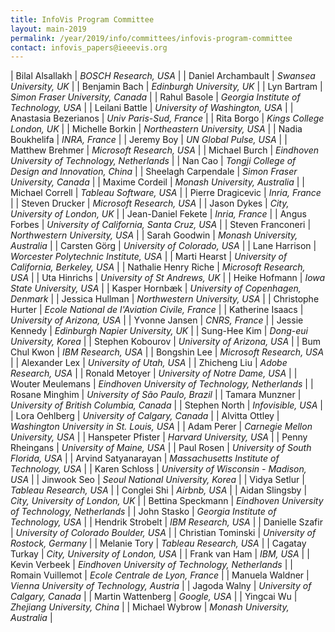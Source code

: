 ```yaml
---
title: InfoVis Program Committee
layout: main-2019
permalink: /year/2019/info/committees/infovis-program-committee
contact: infovis_papers@ieeevis.org
---
```

| Bilal Alsallakh | *BOSCH Research, USA* |
| Daniel Archambault | *Swansea University, UK* |
| Benjamin Bach | *Edinburgh University, UK* |
| Lyn Bartram | *Simon Fraser University, Canada* |
| Rahul Basole | *Georgia Institute of Technology, USA* |
| Leilani Battle | *University of Washington, USA* |
| Anastasia Bezerianos | *Univ Paris-Sud, France* |
| Rita Borgo | *Kings College London, UK* |
| Michelle Borkin | *Northeastern University, USA* |
| Nadia Boukhelifa | *INRA, France* |
| Jeremy Boy | *UN Global Pulse, USA* |
| Matthew Brehmer | *Microsoft Research, USA* |
| Michael Burch | *Eindhoven University of Technology, Netherlands* |
| Nan Cao | *Tongji College of Design and Innovation, China* |
| Sheelagh Carpendale | *Simon Fraser University, Canada* |
| Maxime Cordeil | *Monash University, Australia* |
| Michael Correll | *Tableau Software, USA* |
| Pierre Dragicevic | *Inria, France* |
| Steven Drucker | *Microsoft Research, USA* |
| Jason Dykes | *City, University of London, UK* |
| Jean-Daniel Fekete | *Inria, France* |
| Angus Forbes | *University of California, Santa Cruz, USA* |
| Steven Franconeri | *Northwestern University, USA* |
| Sarah Goodwin | *Monash University, Australia* |
| Carsten Görg | *University of Colorado, USA* |
| Lane Harrison | *Worcester Polytechnic Institute, USA* |
| Marti Hearst | *University of California, Berkeley, USA* |
| Nathalie Henry Riche | *Microsoft Research, USA* |
| Uta Hinrichs | *University of St Andrews, UK* |
| Heike Hofmann | *Iowa State University, USA* |
| Kasper Hornbæk | *University of Copenhagen, Denmark* |
| Jessica Hullman | *Northwestern University, USA* |
| Christophe Hurter | *Ecole National de l'Aviation Civile, France* |
| Katherine Isaacs | *University of Arizona, USA* |
| Yvonne Jansen | *CNRS, France* |
| Jessie Kennedy | *Edinburgh Napier University, UK* |
| Sung-Hee Kim | *Dong-eui University, Korea* |
| Stephen Kobourov | *University of Arizona, USA* |
| Bum Chul Kwon | *IBM Research, USA* |
| Bongshin Lee | *Microsoft Research, USA* |
| Alexander Lex | *University of Utah, USA* |
| Zhicheng Liu | *Adobe Research, USA* |
| Ronald Metoyer | *University of Notre Dame, USA* |
| Wouter Meulemans | *Eindhoven University of Technology, Netherlands* |
| Rosane Minghim | *University of São Paulo, Brazil* |
| Tamara Munzner | *University of British Columbia, Canada* |
| Stephen North | *Infovisible, USA* |
| Lora Oehlberg | *University of Calgary, Canada* |
| Alvitta Ottley | *Washington University in St. Louis, USA* |
| Adam Perer | *Carnegie Mellon University, USA* |
| Hanspeter Pfister | *Harvard University, USA* |
| Penny Rheingans | *University of Maine, USA* |
| Paul Rosen | *University of South Florida, USA* |
| Arvind Satyanarayan | *Massachusetts Institute of Technology, USA* |
| Karen Schloss | *University of Wisconsin - Madison, USA* |
| Jinwook Seo | *Seoul National University, Korea* |
| Vidya Setlur | *Tableau Research, USA* |
| Conglei Shi | *Airbnb, USA* |
| Aidan Slingsby | *City, University of London, UK* |
| Bettina Speckmann | *Eindhoven University of Technology, Netherlands* |
| John Stasko | *Georgia Institute of Technology, USA* |
| Hendrik Strobelt | *IBM Research, USA* |
| Danielle Szafir | *University of Colorado Boulder, USA* |
| Christian Tominski | *University of Rostock, Germany* |
| Melanie Tory | *Tableau Research, USA* |
| Cagatay Turkay | *City, University of London, USA* |
| Frank van Ham | *IBM, USA* |
| Kevin Verbeek | *Eindhoven University of Technology, Netherlands* |
| Romain Vuillemot | *Ecole Centrale de Lyon, France* |
| Manuela Waldner | *Vienna University of Technology, Austria* |
| Jagoda Walny | *University of Calgary, Canada* |
| Martin Wattenberg | *Google, USA* |
| Yingcai Wu | *Zhejiang University, China* |
| Michael Wybrow | *Monash University, Australia* |
